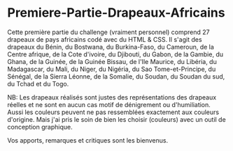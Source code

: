 # Premiere-Partie-Drapeaux-Africains
Cette première partie du challenge (vraiment personnel) comprend 27 drapeaux de pays africains codé avec du HTML &amp; CSS.
Il s'agit des drapeaux du Bénin, du Bostwana, du Burkina-Faso, du Cameroun, de la Centre  afrique, de la Cote d'ivoire, du Djibouti, du Gabon, de la Gambie, du Ghana, de la Guinée, de la Guinée Bissau, de l'Ile Maurice, du Libéria, du Madagascar, du Mali, du Niger, du Nigéria, du Sao Tome-et-Principe, du Sénégal, de la Sierra Léonne, de la Somalie, du Soudan, du Soudan du sud, du Tchad et du Togo. 

NB: Les drapeaux réalisés sont justes des représentations des drapeaux réelles et ne sont en aucun cas motif de dénigrement ou d'humiliation. Aussi les couleurs peuvent ne pas ressemblées exactement aux couleurs d'origine. Mais j'ai pris le soin de bien les choisir (couleurs) avec un outil de conception graphique.

Vos apports, remarques et critiques sont les bienvenus.

